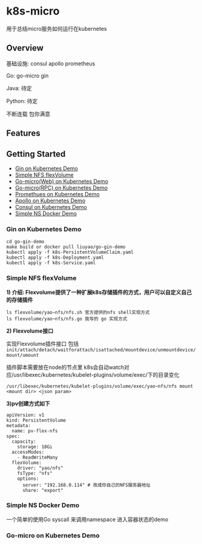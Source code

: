 # k8s-micro

用于总结micro服务如何运行在kubernetes 

## Overview

基础设施: consul apollo prometheus 

Go: go-micro gin 

Java: 待定

Python: 待定

不断连载 包你满意 

## Features 


## Getting Started

- [Gin on Kubernetes Demo]()
- [Simple NFS flexVolume]()
- [Go-micro(Web) on Kubernetes Demo]()
- [Go-micro(RPC) on Kubernetes Demo]()
- [Promethues on Kubernetes Demo]()
- [Apollo on Kubernetes Demo]()
- [Consul on Kubernetes Demo]()
- [Simple NS Docker Demo]()

### Gin on Kubernetes Demo
    
```
cd go-gin-demo
make build or docker pull liuyao/go-gin-demo
kubectl apply -f k8s-PersistentVolumeClaim.yaml 
kubectl apply -f k8s-Deployment.yaml
kubectl apply -f k8s-Service.yaml
```

### Simple NFS flexVolume

**1) 介绍: Flexvolume提供了一种扩展k8s存储插件的方式，用户可以自定义自己的存储插件**

```   
ls flexvolume/yao~nfs/nfs.sh 官方提供的nfs shell实现方式
ls flexvolume/yao~nfs/nfs.go 我写的 go 实现方式
```

**2) Flexvolume接口**

实现Flexvolume插件接口 包括 
   `init/attach/detach/waitforattach/isattached/mountdevice/unmountdevice/mount/umount`
   
插件脚本需要放在node的节点里 k8s会自动watch对应/usr/libexec/kubernetes/kubelet-plugins/volume/exec/下的目录变化
   
```
/usr/libexec/kubernetes/kubelet-plugins/volume/exec/yao~nfs/nfs mount <mount dir> <json param>
```
    
**3)pv创建方式如下**
     
```  
apiVersion: v1
kind: PersistentVolume
metadata:
  name: pv-flex-nfs
spec:
  capacity:
    storage: 10Gi
  accessModes:
    - ReadWriteMany
  flexVolume:
    driver: "yao/nfs"
    fsType: "nfs"
    options:
      server: "192.168.0.114" # 改成你自己的NFS服务器地址
      share: "export"
```      
 
###  Simple NS Docker Demo

一个简单的使用Go syscall 来调用namespace 进入容器状态的demo
    
### Go-micro on Kubernetes Demo